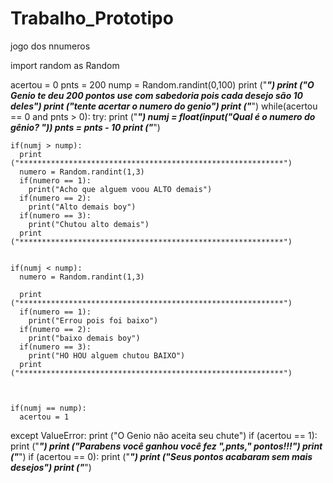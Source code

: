 # Trabalho_Prototipo
jogo dos nnumeros

import random as Random

acertou = 0
pnts = 200
nump = Random.randint(0,100)
print ("***********************************************************")
print ("O Genio te deu 200 pontos use com sabedoria pois cada desejo são 10 deles")
print ("tente acertar o numero do genio")
print ("***********************************************************")
while(acertou == 0 and pnts > 0):
  try:
    print ("***********************************************************")
    numj = float(input("Qual é o numero do gênio? "))
    pnts = pnts - 10
    print ("***********************************************************")

    if(numj > nump):
      print ("***********************************************************")
      numero = Random.randint(1,3)
      if(numero == 1):
        print("Acho que alguem voou ALTO demais")
      if(numero == 2):
        print("Alto demais boy")
      if(numero == 3):
        print("Chutou alto demais")
      print ("***********************************************************")
      

    if(numj < nump):
      numero = Random.randint(1,3)
      
      print ("***********************************************************")
      if(numero == 1):
        print("Errou pois foi baixo")
      if(numero == 2):
        print("baixo demais boy")
      if(numero == 3):
        print("HO HOU alguem chutou BAIXO")
      print ("***********************************************************")
      
      

    if(numj == nump):
      acertou = 1

  except ValueError:
    print ("O Genio não aceita seu chute")
if (acertou == 1):
  print ("***********************************************************")
  print ("Parabens você ganhou você fez ",pnts," pontos!!!")
  print ("***********************************************************")
if (acertou == 0):
  print ("***********************************************************")
  print ("Seus pontos acabaram sem mais desejos")
  print ("***********************************************************")
